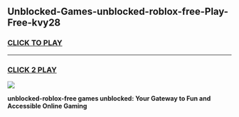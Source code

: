 
## Unblocked-Games-unblocked-roblox-free-Play-Free-kvy28
<h3>
<a href="https://premium76.site?title=unblocked-roblox-free&ref=21A">CLICK TO PLAY</a></h3>
<hr>

<h3>
<a href="https://premium76.site?title=unblocked-roblox-free&ref=21A">CLICK 2 PLAY</a>
  
</h3>

<a href="https://premium76.site?title=unblocked-roblox-free&ref=21A"><img src="https://clearcache.store/games.png"></a>


**unblocked-roblox-free games unblocked: Your Gateway to Fun and Accessible Online Gaming**
